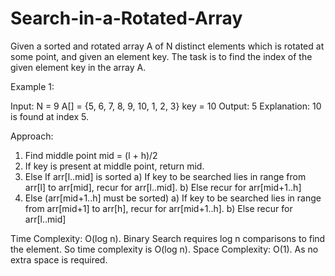 # Search-in-a-Rotated-Array

Given a sorted and rotated array A of N distinct elements which is rotated at some point, and given an element key. The task is to find the index of the given element key in the array A.

Example 1:

Input:
N = 9
A[] = {5, 6, 7, 8, 9, 10, 1, 2, 3}
key = 10
Output:
5
Explanation: 10 is found at index 5.


Approach: 
1) Find middle point mid = (l + h)/2
2) If key is present at middle point, return mid.
3) Else If arr[l..mid] is sorted
    a) If key to be searched lies in range from arr[l]
       to arr[mid], recur for arr[l..mid].
    b) Else recur for arr[mid+1..h]
4) Else (arr[mid+1..h] must be sorted)
    a) If key to be searched lies in range from arr[mid+1]
       to arr[h], recur for arr[mid+1..h].
    b) Else recur for arr[l..mid] 
    
Time Complexity: O(log n). 
Binary Search requires log n comparisons to find the element. So time complexity is O(log n).
Space Complexity: O(1). 
As no extra space is required.
